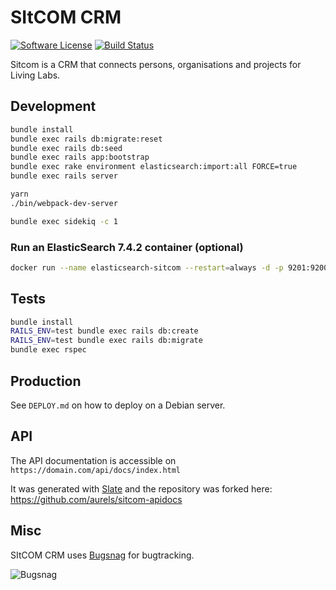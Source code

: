 # SItCOM CRM

[![Software License](https://img.shields.io/badge/license-MIT-brightgreen.svg?style=flat-square)](LICENSE.md)
[![Build Status](https://img.shields.io/travis/cetic/sitcom/master.svg?style=flat-square)](https://travis-ci.org/cetic/sitcom)

Sitcom is a CRM that connects persons, organisations and projects for Living Labs.

## Development

```sh
bundle install
bundle exec rails db:migrate:reset
bundle exec rails db:seed
bundle exec rails app:bootstrap
bundle exec rake environment elasticsearch:import:all FORCE=true
bundle exec rails server
```

```sh
yarn
./bin/webpack-dev-server
```

```sh
bundle exec sidekiq -c 1
```

### Run an ElasticSearch 7.4.2 container (optional)

```sh
docker run --name elasticsearch-sitcom --restart=always -d -p 9201:9200 -p 9301:9300 -e "discovery.type=single-node" -v "$PWD/.docker/elasticsearch/data":/usr/share/elasticsearch/data elasticsearch:7.4.2
```

## Tests

```sh
bundle install
RAILS_ENV=test bundle exec rails db:create
RAILS_ENV=test bundle exec rails db:migrate
bundle exec rspec
```

## Production

See `DEPLOY.md` on how to deploy on a Debian server.

## API

The API documentation is accessible on `https://domain.com/api/docs/index.html`

It was generated with [Slate](https://github.com/slatedocs/slate) and the repository was forked here: https://github.com/aurels/sitcom-apidocs

## Misc

SItCOM CRM uses [Bugsnag](https://bugsnag.com) for bugtracking.

![Bugsnag](https://avatars3.githubusercontent.com/u/1058895?s=200&v=4)
